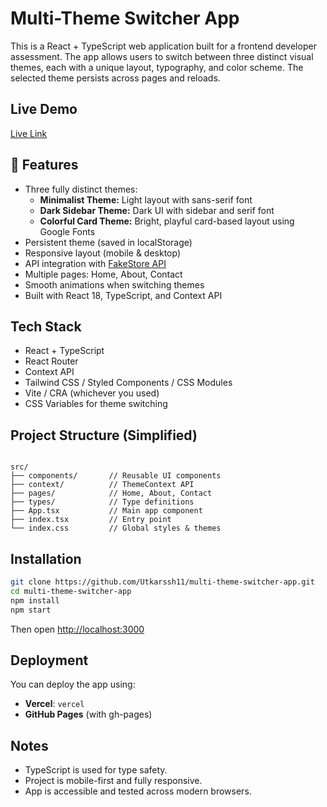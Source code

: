 # Multi-Theme Switcher App

This is a React + TypeScript web application built for a frontend developer assessment. The app allows users to switch between three distinct visual themes, each with a unique layout, typography, and color scheme. The selected theme persists across pages and reloads.

## Live Demo

[Live Link](https://multi-theme-switcher-app-nine.vercel.app/)  

## 🚀 Features

- Three fully distinct themes:
  - **Minimalist Theme:** Light layout with sans-serif font
  - **Dark Sidebar Theme:** Dark UI with sidebar and serif font
  - **Colorful Card Theme:** Bright, playful card-based layout using Google Fonts
- Persistent theme (saved in localStorage)
- Responsive layout (mobile & desktop)
- API integration with [FakeStore API](https://fakestoreapi.com/products)
- Multiple pages: Home, About, Contact
- Smooth animations when switching themes
- Built with React 18, TypeScript, and Context API

## Tech Stack

- React + TypeScript
- React Router
- Context API
- Tailwind CSS / Styled Components / CSS Modules
- Vite / CRA (whichever you used)
- CSS Variables for theme switching

## Project Structure (Simplified)

```

src/
├── components/       // Reusable UI components
├── context/          // ThemeContext API
├── pages/            // Home, About, Contact
├── types/            // Type definitions
├── App.tsx           // Main app component
├── index.tsx         // Entry point
└── index.css         // Global styles & themes

````

## Installation

```bash
git clone https://github.com/Utkarssh11/multi-theme-switcher-app.git
cd multi-theme-switcher-app
npm install
npm start
````

Then open [http://localhost:3000](http://localhost:3000)

## Deployment

You can deploy the app using:

* **Vercel**: `vercel`
* **GitHub Pages** (with gh-pages)

## Notes

* TypeScript is used for type safety.
* Project is mobile-first and fully responsive.
* App is accessible and tested across modern browsers.

```
